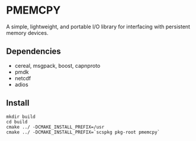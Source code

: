 
# PMEMCPY

A simple, lightweight, and portable I/O library for interfacing with persistent
memory devices.

## Dependencies

* cereal, msgpack, boost, capnproto
* pmdk
* netcdf
* adios

## Install

```{bash}
mkdir build
cd build
cmake ../ -DCMAKE_INSTALL_PREFIX=/usr
cmake ../ -DCMAKE_INSTALL_PREFIX=`scspkg pkg-root pmemcpy`
```